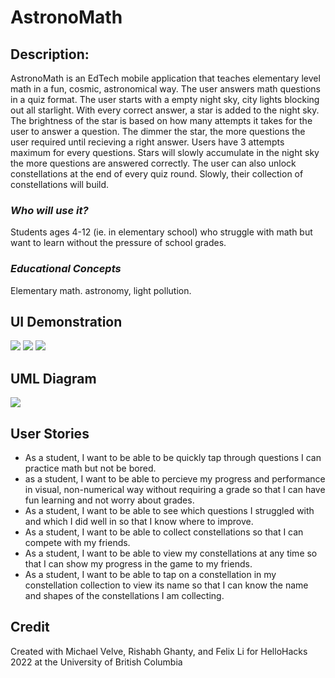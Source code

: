 # AstronoMath

## Description:
AstronoMath is an EdTech mobile application that teaches elementary level math in a fun, cosmic, astronomical way. The user answers math questions in a quiz format. The user starts with a empty night sky, city lights blocking out all starlight. With every correct answer, a star is added to the night sky. The brightness of the star is based on how many attempts it takes for the user to answer a question. The dimmer the star, the more questions the user required until recieving a right answer. Users have 3 attempts maximum for every questions. Stars will slowly accumulate in the night sky the more questions are answered correctly. The user can also unlock constellations at the end of every quiz round. Slowly, their collection of constellations will build. 

### _Who will use it?_
Students ages 4-12 (ie. in elementary school) who struggle with math but want to learn without the pressure of school grades. 
 
### _Educational Concepts_
Elementary math. astronomy, light pollution. 

## UI Demonstration
<img src="./data/Uidemo1.gif"/>
<img src="./data/Uidemo2.gif"/>
<img src="./data/Uidemo3.gif"/>

## UML Diagram
<img src="./data/UMLHelloHacks2022.drawio.png"/>

## User Stories
- As a student, I want to be able to be quickly tap through questions I can practice math but not be bored.
- as a student, I want to be able to percieve my progress and performance in visual, non-numerical way without requiring a grade so that I can have fun learning and not worry about grades.
- As a student, I want to be able to see which questions I struggled with and which I did well in so that I know where to improve.
- As a student, I want to be able to collect constellations so that I can compete with my friends.
- As a student, I want to be able to view my constellations at any time so that I can show my progress in the game to my friends.
- As a student, I want to be able to tap on a constellation in my constellation collection to view its name so that I can know the name and shapes of the constellations I am collecting.

## Credit
Created with Michael Velve, Rishabh Ghanty, and Felix Li for HelloHacks 2022 at the University of British Columbia




